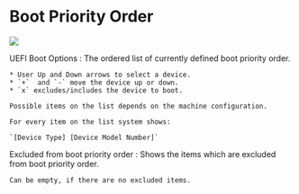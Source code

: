 # Boot Priority Order #

![](https://cdrt.github.io/mk_docs/ref/bios/settings/thinkstation/img/ts_bootpriorityorder.PNG)

UEFI Boot Options
:	The ordered list of currently defined boot priority order.<br>

	* User Up and Down arrows to select a device.
	* `+`  and `-` move the device up or down.
	* `x` excludes/includes the device to boot.

	Possible items on the list depends on the machine configuration.

	For every item on the list system shows:

	`[Device Type] [Device Model Number]`



Excluded from boot priority order
:	Shows the items which are excluded from boot priority order.

	Can be empty, if there are no excluded items.


